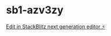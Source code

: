 # sb1-azv3zy

[Edit in StackBlitz next generation editor ⚡️](https://stackblitz.com/~/github.com/abusumaya2/sb1-azv3zy)